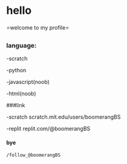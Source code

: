 # hello
⭐welcome to my profile⭐

 ### language:

-scratch

-python

-javascript(noob)

-html(noob)

###link

-scratch scratch.mit.edu/users/boomerangBS

-replit replit.com/@boomerangBS

#### bye

```
/follow_@boomerangBS
```
<!---
boomerangBS/boomerangBS is a ✨ special ✨ repository because its `README.md` (this file) appears on your GitHub profile.
You can click the Preview link to take a look at your changes.
--->
